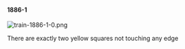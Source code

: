 #### 1886-1
![train-1886-1-0.png](https://github.com/lil-lab/nlvr/raw/master/nlvr/train/images/45/train-1886-1-0.png "train-1886-1-0.png")

There are exactly two yellow squares not touching any edge
